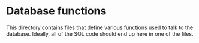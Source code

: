 Database functions
==================

This directory contains files that define various functions used to talk to the database. Ideally, all of the SQL code should end up here in one of the files.